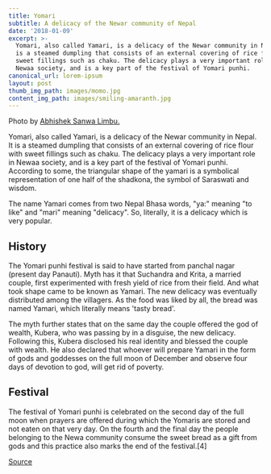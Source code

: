 ```yaml
---
title: Yomari
subtitle: A delicacy of the Newar community of Nepal
date: '2018-01-09'
excerpt: >-
  Yomari, also called Yamari, is a delicacy of the Newar community in Nepal. It
  is a steamed dumpling that consists of an external covering of rice flour with
  sweet fillings such as chaku. The delicacy plays a very important role in
  Newaa society, and is a key part of the festival of Yomari punhi.
canonical_url: lorem-ipsum
layout: post
thumb_img_path: images/momo.jpg
content_img_path: images/smiling-amaranth.jpg
---
```

Photo by [Abhishek Sanwa Limbu.](https://unsplash.com/s/photos/momo?utm_source=unsplash&amp;utm_medium=referral&amp;utm_content=creditCopyText)

Yomari, also called Yamari, is a delicacy of the Newar community in Nepal. It is a steamed dumpling that consists of an external covering of rice flour with sweet fillings such as chaku. The delicacy plays a very important role in Newaa society, and is a key part of the festival of Yomari punhi. According to some, the triangular shape of the yamari is a symbolical representation of one half of the shadkona, the symbol of Saraswati and wisdom.

The name Yamari comes from two Nepal Bhasa words, "ya:" meaning "to like" and "mari" meaning "delicacy". So, literally, it is a delicacy which is very popular.

## History
The Yomari punhi festival is said to have started from panchal nagar (present day Panauti). Myth has it that Suchandra and Krita, a married couple, first experimented with fresh yield of rice from their field. And what took shape came to be known as Yamari. The new delicacy was eventually distributed among the villagers. As the food was liked by all, the bread was named Yamari, which literally means 'tasty bread'.

The myth further states that on the same day the couple offered the god of wealth, Kubera, who was passing by in a disguise, the new delicacy. Following this, Kubera disclosed his real identity and blessed the couple with wealth. He also declared that whoever will prepare Yamari in the form of gods and goddesses on the full moon of December and observe four days of devotion to god, will get rid of poverty.

## Festival
The festival of Yomari punhi is celebrated on the second day of the full moon when prayers are offered during which the Yomaris are stored and not eaten on that very day. On the fourth and the final day the people belonging to the Newa community consume the sweet bread as a gift from gods and this practice also marks the end of the festival.[4]



[Source](https://en.wikipedia.org/wiki/Yomari)
